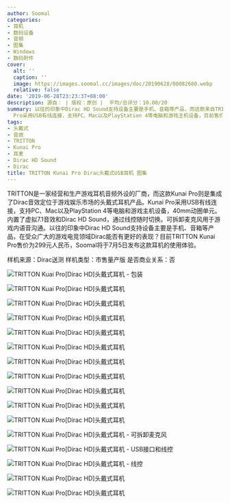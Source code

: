 ```yaml
---
author: Soomal
categories:
- 耳机
- 数码设备
- 音频
- 图集
- Windows
- 数码附件
cover:
  alt: ''
  caption: ''
  image: https://images.soomal.cc/images/doc/20190628/00082680.webp
  relative: false
date: '2019-06-28T23:23:37+08:00'
description: 源自： | 版权：原创 |  平均/总评分：10.00/20
summary: 以往的印象中Dirac HD Sound支持设备主要是手机、音箱等产品，而这款来自TRITTON的Kunai Pro则是集成了Dirac音效定位于游戏娱乐市场的头戴式耳机产品。Kunai
  Pro采用USB有线连接，支持PC、Mac以及PlayStation 4等电脑和游戏主机设备，目前售价399元。
tags:
- 头戴式
- 音效
- TRITTON
- Kunai Pro
- 耳麦
- Dirac HD Sound
- Dirac
title: TRITTON Kunai Pro Dirac头戴式USB耳机 图集
---
```


TRITTON是一家经营和生产游戏耳机音频外设的厂商，而这款Kunai Pro则是集成了Dirac音效定位于游戏娱乐市场的头戴式耳机产品。Kunai Pro采用USB有线连接，支持PC、Mac以及PlayStation 4等电脑和游戏主机设备，40mm动圈单元。内置了虚拟7.1音效和Dirac HD Sound，通过线控随时切换。可拆卸麦克风用于游戏内语音沟通。以往的印象中Dirac HD Sound支持设备主要是手机、音箱等产品，在受众广大的游戏电竞领域Dirac能否有更好的表现？目前TRITTON Kunai Pro售价为299元人民币，Soomal将于7月5日发布这款耳机的使用体验。



样机来源：Dirac送测
样机类型：市售量产版
是否商业关系：否



![TRITTON Kuai Pro[Dirac HD]头戴式耳机 - 包装](https://images.soomal.cc/images/doc/20190628/00082664.webp)



![TRITTON Kuai Pro[Dirac HD]头戴式耳机](https://images.soomal.cc/images/doc/20190628/00082665.webp)



![TRITTON Kuai Pro[Dirac HD]头戴式耳机](https://images.soomal.cc/images/doc/20190628/00082666.webp)



![TRITTON Kuai Pro[Dirac HD]头戴式耳机](https://images.soomal.cc/images/doc/20190628/00082667.webp)



![TRITTON Kuai Pro[Dirac HD]头戴式耳机](https://images.soomal.cc/images/doc/20190628/00082668.webp)



![TRITTON Kuai Pro[Dirac HD]头戴式耳机](https://images.soomal.cc/images/doc/20190628/00082669.webp)



![TRITTON Kuai Pro[Dirac HD]头戴式耳机](https://images.soomal.cc/images/doc/20190628/00082670.webp)



![TRITTON Kuai Pro[Dirac HD]头戴式耳机](https://images.soomal.cc/images/doc/20190628/00082671.webp)



![TRITTON Kuai Pro[Dirac HD]头戴式耳机](https://images.soomal.cc/images/doc/20190628/00082672.webp)



![TRITTON Kuai Pro[Dirac HD]头戴式耳机](https://images.soomal.cc/images/doc/20190628/00082673.webp)



![TRITTON Kuai Pro[Dirac HD]头戴式耳机](https://images.soomal.cc/images/doc/20190628/00082674.webp)



![TRITTON Kuai Pro[Dirac HD]头戴式耳机 - 可拆卸麦克风](https://images.soomal.cc/images/doc/20190628/00082675.webp)



![TRITTON Kuai Pro[Dirac HD]头戴式耳机 - USB接口和线控](https://images.soomal.cc/images/doc/20190628/00082676.webp)



![TRITTON Kuai Pro[Dirac HD]头戴式耳机 - 线控](https://images.soomal.cc/images/doc/20190628/00082677.webp)



![TRITTON Kuai Pro[Dirac HD]头戴式耳机](https://images.soomal.cc/images/doc/20190628/00082678.webp)



![TRITTON Kuai Pro[Dirac HD]头戴式耳机](https://images.soomal.cc/images/doc/20190628/00082679.webp)